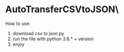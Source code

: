 # AutoTransferCSVtoJSON\

How to use:

1. download csv to json.py
2. run the file with python 3.6.* + version
3. enjoy
